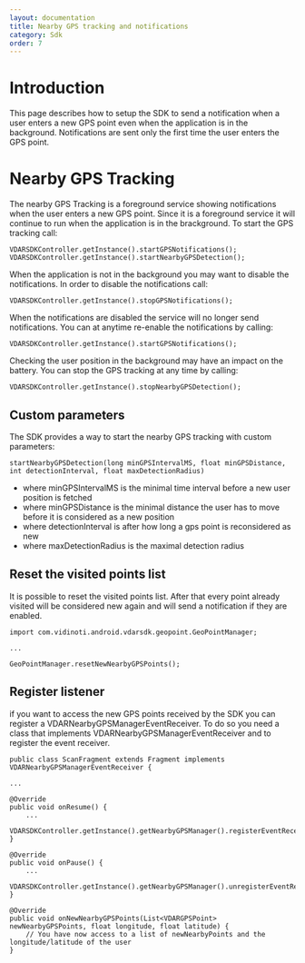```yaml
---
layout: documentation
title: Nearby GPS tracking and notifications
category: Sdk
order: 7
---
```


# Introduction

This page describes how to setup the SDK to send a notification when a user enters a new GPS point even when the application is in the background. Notifications are sent only the first time the user enters the GPS point.

# Nearby GPS Tracking

The nearby GPS Tracking is a foreground service showing notifications when the user enters a new GPS point. Since it is a foreground service it will continue to run when the application is in the brackground. To start the GPS tracking call:

```
VDARSDKController.getInstance().startGPSNotifications();
VDARSDKController.getInstance().startNearbyGPSDetection();
```

When the application is not in the background you may want to disable the notifications. In order to disable the notifications call:

```
VDARSDKController.getInstance().stopGPSNotifications();
```

When the notifications are disabled the service will no longer send notifications. You can at anytime re-enable the notifications by calling:

```
VDARSDKController.getInstance().startGPSNotifications();
```

Checking the user position in the background may have an impact on the battery. You can stop the GPS tracking at any time by calling:

```
VDARSDKController.getInstance().stopNearbyGPSDetection();
```

## Custom parameters

The SDK provides a way to start the nearby GPS tracking with custom parameters:

```
startNearbyGPSDetection(long minGPSIntervalMS, float minGPSDistance, int detectionInterval, float maxDetectionRadius)
```

- where minGPSIntervalMS is the minimal time interval before a new user position is fetched
- where minGPSDistance is the minimal distance the user has to move before it is considered as a new position
- where detectionInterval is after how long a gps point is reconsidered as new
- where maxDetectionRadius is the maximal detection radius

## Reset the visited points list

It is possible to reset the visited points list. After that every point already visited will be considered new again and will send a notification if they are enabled.

```
import com.vidinoti.android.vdarsdk.geopoint.GeoPointManager;

...

GeoPointManager.resetNewNearbyGPSPoints();
```

## Register listener

if you want to access the new GPS points received by the SDK you can register a VDARNearbyGPSManagerEventReceiver. To do so you need a class that implements VDARNearbyGPSManagerEventReceiver and to register the event receiver.

```
public class ScanFragment extends Fragment implements VDARNearbyGPSManagerEventReceiver {

...

@Override
public void onResume() {
    ...
    VDARSDKController.getInstance().getNearbyGPSManager().registerEventReceiver(this);
}

@Override
public void onPause() {
    ...
    VDARSDKController.getInstance().getNearbyGPSManager().unregisterEventReceiver(this);
}

@Override
public void onNewNearbyGPSPoints(List<VDARGPSPoint> newNearbyGPSPoints, float longitude, float latitude) {
    // You have now access to a list of newNearbyPoints and the longitude/latitude of the user
}
```
